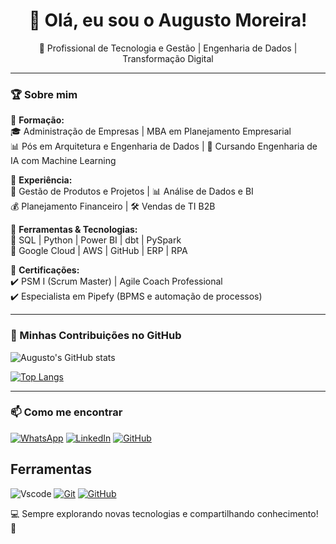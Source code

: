 <h1 align="center">👋 Olá, eu sou o Augusto Moreira!</h1>

<p align="center">
🚀 Profissional de Tecnologia e Gestão | Engenharia de Dados | Transformação Digital  
</p>

---

### 🏆 Sobre mim  
📌 **Formação:**  
🎓 Administração de Empresas | MBA em Planejamento Empresarial  
📊 Pós em Arquitetura e Engenharia de Dados | 🚀 Cursando Engenharia de IA com Machine Learning  

📌 **Experiência:**  
💼 Gestão de Produtos e Projetos | 📊 Análise de Dados e BI  
💰 Planejamento Financeiro | 🛠️ Vendas de TI B2B  

📌 **Ferramentas & Tecnologias:**  
🔹 SQL | Python | Power BI | dbt | PySpark  
🔹 Google Cloud | AWS | GitHub | ERP | RPA  

📌 **Certificações:**  
✔️ PSM I (Scrum Master) | Agile Coach Professional  
✔️ Especialista em Pipefy (BPMS e automação de processos)  

---

### 🚀 Minhas Contribuições no GitHub  

![Augusto's GitHub stats](https://github-readme-stats.vercel.app/api?username=Gitcollab-AT&show_icons=true&theme=dracula)  

[![Top Langs](https://github-readme-stats.vercel.app/api/top-langs/?username=Gitcollab-AT&layout=compact&theme=dracula)](https://github.com/Gitcollab-AT)  

---

### 📫 Como me encontrar  

[![WhatsApp](https://img.shields.io/badge/WhatsApp-25D366?style=for-the-badge&logo=whatsapp&logoColor=white)](https://wa.me/5561999553512)
[![LinkedIn](https://img.shields.io/badge/LinkedIn-0077B5?style=for-the-badge&logo=linkedin&logoColor=white)](https://www.linkedin.com/in/augusto-moreira/)
[![GitHub](https://img.shields.io/badge/GitHub-100000?style=for-the-badge&logo=github&logoColor=white)](https://github.com/Gitcollab-AT)

## Ferramentas

![Vscode](https://img.shields.io/badge/Vscode-007ACC?style=for-the-badge&logo=visual-studio-code&logoColor=white)
[![Git](https://img.shields.io/badge/Git-000?style=for-the-badge&logo=git&logoColor=E94D5F)](https://git-scm.com/doc)
[![GitHub](https://img.shields.io/badge/GitHub-100000?style=for-the-badge&logo=github&logoColor=white)](https://github.com/Gitcollab-AT)

💻 Sempre explorando novas tecnologias e compartilhando conhecimento! 🚀  
